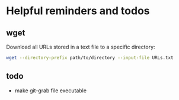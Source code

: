 # Helpful reminders and todos

## wget

Download all URLs stored in a text file to a specific directory:

```bash
wget --directory-prefix path/to/directory --input-file URLs.txt
```

## todo

- make git-grab file executable
